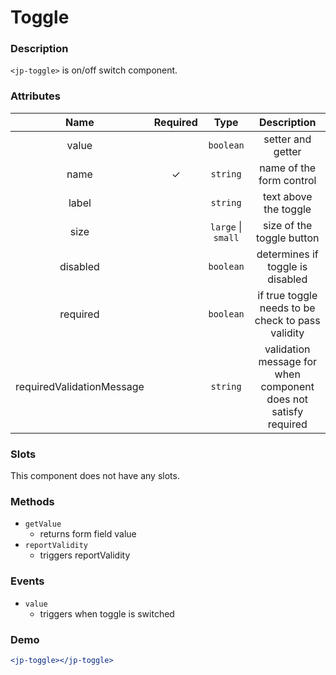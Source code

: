 # Toggle

### Description

`<jp-toggle>` is on/off switch component.

### Attributes

|         **Name**          | **Required** | **Type**  |                         **Description**                         |
| :-----------------------: | :----------: | :-------: | :-------------------------------------------------------------: | 
|           value           |              | `boolean` |                        setter and getter                        |
|           name            |      ✓       | `string`  |                    name of the form control                     |
|           label           |              | `string`  |                      text above the toggle                      |
|           size            |              | `large` \| `small`                            | size of the toggle button |
|         disabled          |              | `boolean` |                determines if toggle is disabled                 |
|         required          |              | `boolean` |        if true toggle needs to be check to pass validity        |
| requiredValidationMessage |              | `string`  | validation message for when component does not satisfy required |

### Slots

This component does not have any slots.

### Methods

- `getValue`
  - returns form field value
- `reportValidity`
  - triggers reportValidity

### Events

- `value`
  - triggers when toggle is switched

### Demo

```jsx live
<jp-toggle></jp-toggle>
```
